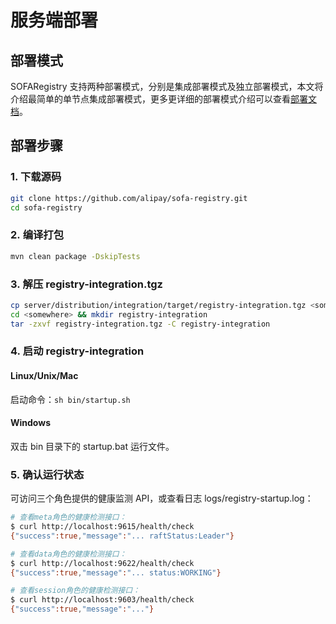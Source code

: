 # 服务端部署
## 部署模式
SOFARegistry 支持两种部署模式，分别是集成部署模式及独立部署模式，本文将介绍最简单的单节点集成部署模式，更多更详细的部署模式介绍可以查看[部署文档](./Deployment)。

## 部署步骤

### 1. 下载源码

```bash
git clone https://github.com/alipay/sofa-registry.git
cd sofa-registry
```

### 2. 编译打包

```bash
mvn clean package -DskipTests
```
### 3. 解压 registry-integration.tgz

```bash
cp server/distribution/integration/target/registry-integration.tgz <somewhere>
cd <somewhere> && mkdir registry-integration 
tar -zxvf registry-integration.tgz -C registry-integration
```

### 4. 启动 registry-integration
#### Linux/Unix/Mac
启动命令：`sh bin/startup.sh`
#### Windows
双击 bin 目录下的 startup.bat 运行文件。 

### 5. 确认运行状态
可访问三个角色提供的健康监测 API，或查看日志 logs/registry-startup.log：

```bash
# 查看meta角色的健康检测接口：
$ curl http://localhost:9615/health/check
{"success":true,"message":"... raftStatus:Leader"}

# 查看data角色的健康检测接口：
$ curl http://localhost:9622/health/check
{"success":true,"message":"... status:WORKING"}

# 查看session角色的健康检测接口：
$ curl http://localhost:9603/health/check
{"success":true,"message":"..."}
```

